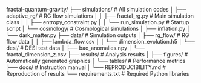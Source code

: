 fractal-quantum-gravity/
├── simulations/               # All simulation codes
│   ├── adaptive_rg/          # RG flow simulations
│   │   ├── fractal_rg.py      # Main simulation class
│   │   ├── entropy_constraint.py
│   │   └── run_simulation.py  # Startup script
│   └── cosmology/             # Cosmological simulations
│       ├── inflation.py
│       └── dark_matter.py
├── data/                      # Simulation outputs
│   ├── rg_flow/               # RG flow data
│   │   ├── lambda_flow.csv
│   │   └── dimension_evolution.h5
│   └── desi/                  # DESI test data
│       ├── bao_anomalies.npy
│       └── fractal_dimension_z.csv
├── results/                   # Analysis results
│   ├── figures/               # Automatically generated graphics
│   └── tables/                # Performance metrics
├── docs/                       # Instruction manual
│   └── REPRODUCIBILITY.md      # Reproduction of results
└── requirements.txt            # Required Python libraries
